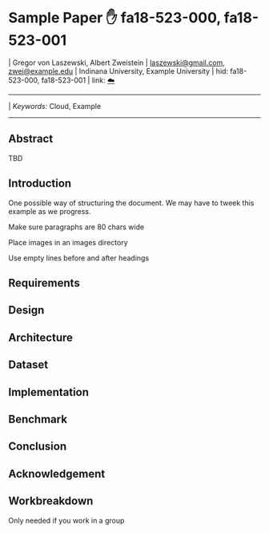 # Sample Paper :hand: fa18-523-000, fa18-523-001

| Gregor von Laszewski, Albert Zweistein
| laszewski@gmail.com, zwei@example.edu
| Indinana University, Example University
| hid: fa18-523-000, fa18-523-001
| link: [:cloud:](https://github.com/cloudmesh-community/proceedings-fa18/blob/master/project-paper/report.md)

---

| *Keywords:* Cloud, Example

---

## Abstract

TBD

## Introduction

One possible way of structuring the document.
We may have to tweek this example as we progress.

Make sure paragraphs are 80 chars wide 

Place images in an images directory

Use empty lines before and after headings

## Requirements

## Design 

## Architecture

## Dataset

## Implementation

## Benchmark

## Conclusion

## Acknowledgement

## Workbreakdown

Only needed if you work in a group

